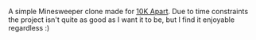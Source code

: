 A simple Minesweeper clone made for [10K Apart](https://a-k-apart.com/). Due to time constraints the project isn't quite as good as I want it to be, but I find it enjoyable regardless :)
